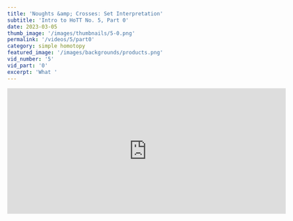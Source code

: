 ```yaml
---
title: 'Noughts &amp; Crosses: Set Interpretation'
subtitle: 'Intro to HoTT No. 5, Part 0'
date: 2023-03-05
thumb_image: '/images/thumbnails/5-0.png'
permalink: '/videos/5/part0'
category: simple homotopy
featured_image: '/images/backgrounds/products.png'
vid_number: '5'
vid_part: '0'
excerpt: 'What '
---
```


<iframe src="https://www.youtube.com/embed/cw2ZhHWnGXE?list=PL245PKGUDdcN9-El9D7DRefwX4c9feiYq" width="640" height="288" frameborder="0" webkitallowfullscreen mozallowfullscreen allowfullscreen></iframe>
